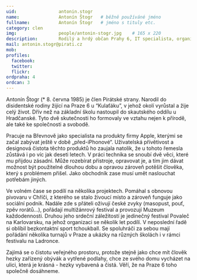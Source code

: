 ```yaml
---
uid:                antonin.stogr
name:               Antonín Štogr  	# běžně používáné jméno
fullname: 			Antonín Štogr   # jméno s tituly etc.
category: clen
img: 		        people/antonin-stogr.jpg    # 165 x 220
description:        Rodilý a hrdý občan Prahy 6, IT specialista, organizátor kulturních akcí # kratký popis, max 160 znaků
mail: antonin.stogr@pirati.cz
mob: 				
profiles:
  facebook: 
  twitter: 
  flickr: 
ordpraha: 4
ordcan: 3
---
```

Antonín Štogr (* 8. června 1985) je člen Pirátské strany. Narodil do disidentské rodiny žijící na Praze 6 u “Kulaťáku”, v jehož okolí vyrůstal a žije celý život. Dřív než na základní školu nastoupil do skautského oddílu u Hradčanské. Tyto dvě skutečnosti ho formovaly ve vztahu nejen k přírodě, ale také ke společnosti a svobodě.

Pracuje na Břevnově jako specialista na produkty firmy Apple, kterými se začal zabývat ještě v době „před-iPhonové“. Uživatelská přívětivost a designová čistota těchto produktů ho zaujala natolik, že u tohoto řemesla zůstává i po víc jak deseti letech. V práci technika se snoubí dvě věci, které mu přijdou zásadní. Může rozebírat přístroje, opravovat je, a tím jim dávat možnost být použitelné dlouhou dobu a opravou zároveň potěšit člověka, který s problémem přišel. Jako obchodník zase musí umět naslouchat potřebám jiných.

Ve volném čase se podílí na několika projektech. Pomáhal s obnovou pivovaru v Chříči, z kterého se stalo živoucí místo a zároveň funguje jako sociální podnik. Nadále zde s přáteli oživují české zvyky (masopust, pouť, zpěv rorátů…), pořádají multižánrový festival a provozují Muzeum každodennosti. Druhou jeho srdeční záležitostí je jedinečný festival Povaleč na Karlovarsku, na jehož organizaci se několik let podílí. V neposlední řadě si oblíbil bezkontaktní sport tchoukball. Se spoluhráči za sebou mají pořádání několika turnajů v Praze a ukázky na různých školách i v rámci festivalu na Ladronce.

Zajímá se o čistotu veřejného prostoru, protože stejně jako chce mít člověk hezky zařízený obývák a vytřené podlahy, chce ze svého domu vycházet na ulici, která je krásná - hezky vybavená a čistá. Věří, že na Praze 6 toho společně dosáhneme.
